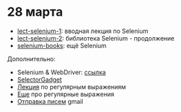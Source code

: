 # 28 марта

* [lect-selenium-1](https://nbviewer.jupyter.org/github/allatambov/py-dat19/blob/master/28-03/lect-selenium-1.ipynb): вводная лекция по Selenium
* [lect-selenium-2](https://nbviewer.jupyter.org/github/allatambov/py-dat19/blob/master/28-03/lect-selenium-2.ipynb): библиотека Selenium - продолжение
* [selenium-books](https://nbviewer.jupyter.org/github/allatambov/py-dat19/blob/master/28-03/selenium-books.ipynb): ещё Selenium

Дополнительно:

* Selenium & WebDriver: [ссылка](https://selenium-python.readthedocs.io/)
* [SelectorGadget](https://chrome.google.com/webstore/detail/selectorgadget/mhjhnkcfbdhnjickkkdbjoemdmbfginb)
* [Лекция](https://nbviewer.jupyter.org/github/allatambov/Py-programming-3/blob/master/28-05/regex-1.ipynb) по регулярным выражениям
* [Еще](https://habr.com/post/349860/) про регулярные выражения
*  [Отправка писем](https://nbviewer.jupyter.org/github/allatambov/PyProg-2018/blob/master/14-12/py-gmail.ipynb) gmail
